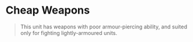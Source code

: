 # Cheap Weapons

> This unit has weapons with poor armour-piercing ability, and suited only for fighting lightly-armoured units.
